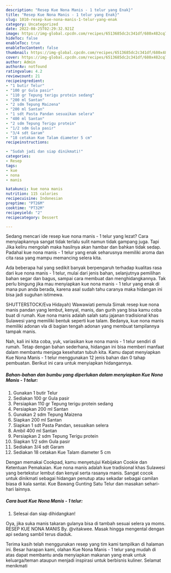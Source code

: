 ```yaml
---
description: "Resep Kue Nona Manis - 1 telur yang Enak}"
title: "Resep Kue Nona Manis - 1 telur yang Enak}"
slug: 1010-resep-kue-nona-manis-1-telur-yang-enak
category: Uncategorized
date: 2022-08-25T02:29:32.921Z
image: https://img-global.cpcdn.com/recipes/6513685dc2c341df/680x482cq70/kue-nona-manis-1-telur-foto-resep-utama.jpg
hideToc: false
enableToc: true
enableTocContent: false
thumbnail: https://img-global.cpcdn.com/recipes/6513685dc2c341df/680x482cq70/kue-nona-manis-1-telur-foto-resep-utama.jpg
cover: https://img-global.cpcdn.com/recipes/6513685dc2c341df/680x482cq70/kue-nona-manis-1-telur-foto-resep-utama.jpg
author: Admin
authorAv: notfound
ratingvalue: 4.2
reviewcount: 21
recipeingredient:
- "1 butir Telur"
- "100 gr Gula pasir"
- "110 gr Tepung terigu protein sedang"
- "200 ml Santan"
- "2 sdm Tepung Maizena"
- "200 ml Santan"
- "1 sdt Pasta Pandan sesuaikan selera"
- "400 ml Santan"
- "2 sdm Tepung Terigu protein"
- "1/2 sdm Gula pasir"
- "3/4 sdt Garam"
- "18 cetakan Kue Talam diameter 5 cm"
recipeinstructions:

- "Sudah jadi dan siap dinikmati!"
categories:
- Resep
tags:
- kue
- nona
- manis

katakunci: kue nona manis 
nutrition: 115 calories
recipecuisine: Indonesian
preptime: "PT26M"
cooktime: "PT32M"
recipeyield: "2"
recipecategory: Dessert

---
```



Sedang mencari ide resep kue nona manis - 1 telur yang lezat? Cara menyiapkannya sangat tidak terlalu sulit namun tidak gampang juga. Tapi Jika keliru mengolah maka hasilnya akan hambar dan bahkan tidak sedap. Padahal kue nona manis - 1 telur yang enak seharusnya memiliki aroma dan cita rasa yang mampu memancing selera kita.


Ada beberapa hal yang sedikit banyak berpengaruh terhadap kualitas rasa dari kue nona manis - 1 telur, mulai dari jenis bahan, selanjutnya pemilihan bahan segar dan bagus, sampai cara membuat dan menghidangkannya. Tak perlu bingung jika mau menyiapkan kue nona manis - 1 telur yang enak di mana pun anda berada, karena asal sudah tahu caranya maka hidangan ini bisa jadi suguhan istimewa.

SHUTTERSTOCK/Eva Hidayah) Wawawiati pemula Simak resep kue nona manis pandan yang lembut, kenyal, manis, dan gurih yang bisa kamu coba buat di rumah. Kue nona manis adalah salah satu jajanan tradisional khas Sulawesi yang memiliki bentuk seperti kue talam. Bedanya, kue nona manis memiliki adonan vla di bagian tengah adonan yang membuat tampilannya tampak manis.


Nah, kali ini kita coba, yuk, variasikan kue nona manis - 1 telur sendiri di rumah. Tetap dengan bahan sederhana, hidangan ini bisa memberi manfaat dalam membantu menjaga kesehatan tubuh kita. Kamu dapat menyiapkan Kue Nona Manis - 1 telur menggunakan 12 jenis bahan dan 0 tahap pembuatan. Berikut ini cara untuk menyiapkan hidangannya.

<!--inarticleads1-->

##### Bahan-bahan dan bumbu yang diperlukan dalam menyiapkan Kue Nona Manis - 1 telur:

1. Gunakan 1 butir Telur
1. Sediakan 100 gr Gula pasir
1. Persiapkan 110 gr Tepung terigu protein sedang
1. Persiapkan 200 ml Santan
1. Gunakan 2 sdm Tepung Maizena
1. Siapkan 200 ml Santan
1. Siapkan 1 sdt Pasta Pandan, sesuaikan selera
1. Ambil 400 ml Santan
1. Persiapkan 2 sdm Tepung Terigu protein
1. Siapkan 1/2 sdm Gula pasir
1. Sediakan 3/4 sdt Garam
1. Sediakan 18 cetakan Kue Talam diameter 5 cm


Dengan memakai Cookpad, kamu menyetujui Kebijakan Cookie dan Ketentuan Pemakaian. Kue nona manis adalah kue tradisional khas Sulawesi yang bertekstur lembut dan kenyal serta rasanya manis. Sangat cocok untuk dinikmati sebagai hidangan penutup atau sekadar sebagai camilan biasa di kala santai. Kue Bawang Gunting Satu Telur dan masakan sehari-hari lainnya. 

<!--inarticleads2-->

##### Cara buat Kue Nona Manis - 1 telur:


1. Selesai dan siap dihidangkan!

Oya, jika suka manis takaran gulanya bisa di tambah sesuai selera ya moms. RESEP KUE NONA MANIS By. @vitakwee. Masak hingga mengental dengan api sedang sambil terus diaduk. 

Terima kasih telah menggunakan resep yang tim kami tampilkan di halaman ini. Besar harapan kami, olahan Kue Nona Manis - 1 telur yang mudah di atas dapat membantu anda menyiapkan makanan yang enak untuk keluarga/teman ataupun menjadi inspirasi untuk berbisnis kuliner. Selamat menikmati
